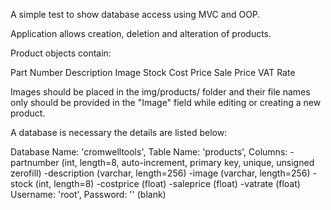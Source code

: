 A simple test to show database access using MVC and OOP.


Application allows creation, deletion and alteration of products.


Product objects contain:

Part Number
Description
Image
Stock
Cost Price
Sale Price
VAT Rate


Images should be placed in the img/products/ folder and their file names only should be provided in the "Image" field while editing or creating a new product.


A database is necessary the details are listed below:

Database Name: 'cromwelltools',
Table Name: 'products',
Columns:
	-partnumber (int, length=8, auto-increment, primary key, unique, unsigned zerofill)
	-description (varchar, length=256)
	-image (varchar, length=256)
	-stock (int, length=8)
	-costprice (float)
	-saleprice (float)
	-vatrate (float)
Username: 'root',
Password: '' (blank)

